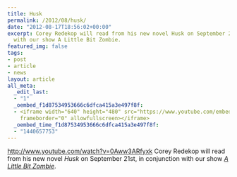 ```yaml
---
title: Husk
permalink: /2012/08/husk/
date: "2012-08-17T18:56:02+00:00"
excerpt: Corey Redekop will read from his new novel Husk on September 21st, in conjunction
  with our show A Little Bit Zombie.
featured_img: false
tags:
- post
- article
- news
layout: article
all_meta:
  _edit_last:
  - "1"
  _oembed_f1d87534953666c6dfca415a3e497f8f:
  - <iframe width="640" height="480" src="https://www.youtube.com/embed/0Aww3ARfyxk?feature=oembed"
    frameborder="0" allowfullscreen></iframe>
  _oembed_time_f1d87534953666c6dfca415a3e497f8f:
  - "1440657753"
---
```


http://www.youtube.com/watch?v=0Aww3ARfyxk Corey Redekop will read from his new novel *Husk* on September 21st, in conjunction with our show [*A Little Bit Zombie*](/movies/a-little-bit-zombie).